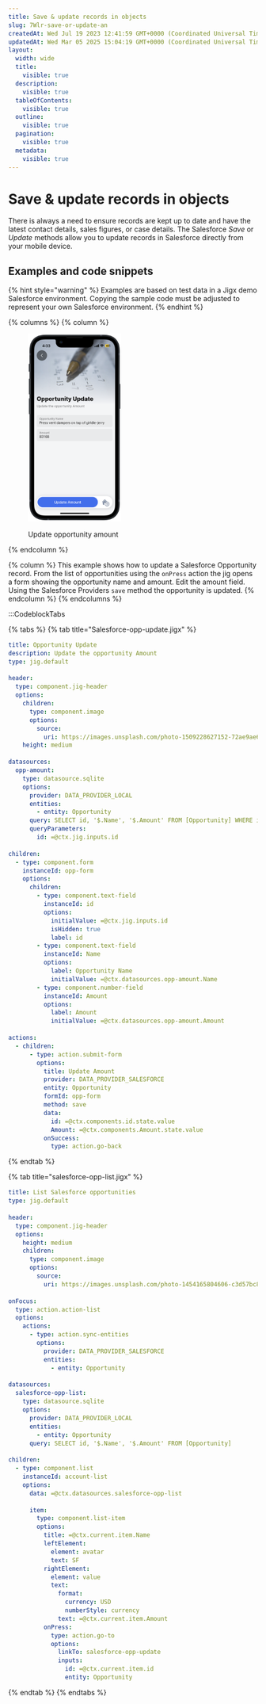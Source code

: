 ```yaml
---
title: Save & update records in objects
slug: 7Wlr-save-or-update-an
createdAt: Wed Jul 19 2023 12:41:59 GMT+0000 (Coordinated Universal Time)
updatedAt: Wed Mar 05 2025 15:04:19 GMT+0000 (Coordinated Universal Time)
layout:
  width: wide
  title:
    visible: true
  description:
    visible: true
  tableOfContents:
    visible: true
  outline:
    visible: true
  pagination:
    visible: true
  metadata:
    visible: true
---
```


# Save & update records in objects

There is always a need to ensure records are kept up to date and have the latest contact details, sales figures, or case details. The Salesforce _Save_ or _Update_ methods allow you to update records in Salesforce directly from your mobile device.

## Examples and code snippets

{% hint style="warning" %}
Examples are based on test data in a Jigx demo Salesforce environment. Copying the sample code must be adjusted to represent your own Salesforce environment.
{% endhint %}

{% columns %}
{% column %}
<figure><img src="../../../.gitbook/assets/SF-oppSave.PNG" alt="Update opportunity amount" width="188"><figcaption><p>Update opportunity amount</p></figcaption></figure>
{% endcolumn %}

{% column %}
This example shows how to update a Salesforce Opportunity record. From the list of opportunities using the `onPress` action the jig opens a form showing the opportunity name and amount. Edit the amount field. Using the Salesforce Providers `save` method the opportunity is updated.
{% endcolumn %}
{% endcolumns %}

:::CodeblockTabs

{% tabs %}
{% tab title="Salesforce-opp-update.jigx" %}
```yaml
title: Opportunity Update
description: Update the opportunity Amount
type: jig.default

header:
  type: component.jig-header
  options:
    children:
      type: component.image
      options:
        source:
          uri: https://images.unsplash.com/photo-1509228627152-72ae9ae6848d?ixlib=rb-4.0.3&ixid=M3wxMjA3fDB8MHxwaG90by1wYWdlfHx8fGVufDB8fHx8fA%3D%3D&auto=format&fit=crop&w=1470&q=80   
    height: medium
  
datasources:
  opp-amount:
    type: datasource.sqlite
    options:
      provider: DATA_PROVIDER_LOCAL
      entities:
        - entity: Opportunity
      query: SELECT id, '$.Name', '$.Amount' FROM [Opportunity] WHERE id = @id
      queryParameters:
        id: =@ctx.jig.inputs.id
    
children:
  - type: component.form
    instanceId: opp-form
    options:
      children:              
        - type: component.text-field
          instanceId: id
          options:
            initialValue: =@ctx.jig.inputs.id
            isHidden: true
            label: id   
        - type: component.text-field
          instanceId: Name
          options:
            label: Opportunity Name
            initialValue: =@ctx.datasources.opp-amount.Name
        - type: component.number-field
          instanceId: Amount
          options:
            label: Amount 
            initialValue: =@ctx.datasources.opp-amount.Amount
       
actions:
  - children:
      - type: action.submit-form
        options:
          title: Update Amount
          provider: DATA_PROVIDER_SALESFORCE
          entity: Opportunity
          formId: opp-form
          method: save
          data:
            id: =@ctx.components.id.state.value
            Amount: =@ctx.components.Amount.state.value
          onSuccess: 
            type: action.go-back  
```
{% endtab %}

{% tab title="salesforce-opp-list.jigx" %}
```yaml
title: List Salesforce opportunities
type: jig.default

header:
  type: component.jig-header
  options:
    height: medium
    children:
      type: component.image
      options:
        source:
          uri: https://images.unsplash.com/photo-1454165804606-c3d57bc86b40?ixlib=rb-4.0.3&ixid=M3wxMjA3fDB8MHxwaG90by1wYWdlfHx8fGVufDB8fHx8fA%3D%3D&auto=format&fit=crop&w=1170&q=80

onFocus:
  type: action.action-list
  options:
    actions:
      - type: action.sync-entities
        options:
          provider: DATA_PROVIDER_SALESFORCE
          entities:
            - entity: Opportunity

datasources:
  salesforce-opp-list: 
    type: datasource.sqlite
    options:
      provider: DATA_PROVIDER_LOCAL
      entities:
        - entity: Opportunity
      query: SELECT id, '$.Name', '$.Amount' FROM [Opportunity]
                 
children:
  - type: component.list
    instanceId: account-list
    options:
      data: =@ctx.datasources.salesforce-opp-list
      
      item:
        type: component.list-item
        options:
          title: =@ctx.current.item.Name
          leftElement:
            element: avatar
            text: SF
          rightElement: 
            element: value
            text:
              format:
                currency: USD
                numberStyle: currency
              text: =@ctx.current.item.Amount
          onPress: 
            type: action.go-to
            options:
              linkTo: salesforce-opp-update
              inputs:
                id: =@ctx.current.item.id
                entity: Opportunity
```
{% endtab %}
{% endtabs %}
